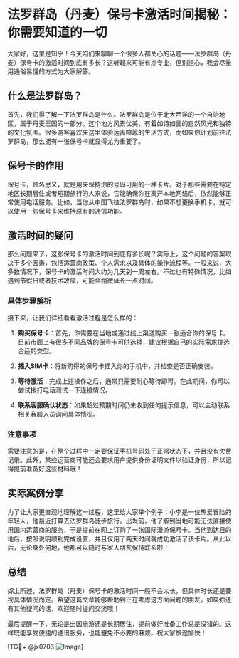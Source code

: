 # 法罗群岛（丹麦）保号卡激活时间揭秘：你需要知道的一切

大家好，这里是知乎！今天咱们来聊聊一个很多人都关心的话题——法罗群岛（丹麦）保号卡的激活时间到底有多长？这听起来可能有点专业，但别担心，我会尽量用通俗易懂的方式为大家解答。

## 什么是法罗群岛？

首先，我们得了解一下法罗群岛是什么。法罗群岛是位于北大西洋的一个自治地区，属于丹麦王国的一部分。这个地方风景优美，有着如诗如画的自然风光和独特的文化氛围。很多游客喜欢来这里体验远离喧嚣的生活方式，而如果你计划前往法罗群岛，那么拥有一张保号卡就显得尤为重要了。

## 保号卡的作用

保号卡，顾名思义，就是用来保持你的号码可用的一种卡片。对于那些需要在特定地区长期居住或者短期旅行的人来说，它能确保你在离开本地网络后，依然能够正常使用电话服务。比如，当你从中国飞往法罗群岛时，如果不想更换手机卡，就可以使用一张保号卡来维持原有的通信功能。

## 激活时间的疑问

那么问题来了，这张保号卡的激活时间到底有多长呢？实际上，这个问题的答案取决于多个因素，包括运营商政策、个人需求以及具体的操作流程等。一般来说，大多数情况下，保号卡的激活时间大约为几天到一周左右。不过也有特殊情况，比如遇到节假日或者技术故障，可能会稍微延长一点时间。

### 具体步骤解析

接下来，让我们详细看看激活过程是怎么样的：

1. **购买保号卡**：首先，你需要在当地或通过线上渠道购买一张适合你的保号卡。目前市面上有很多不同品牌的保号卡可供选择，建议根据自己的实际需求挑选合适的类型。
   
2. **插入SIM卡**：将新购得的保号卡插入你的手机中，并检查是否正确安装。

3. **等待激活**：完成上述操作之后，通常只需要耐心等待即可。在此期间，你可以尝试拨打电话测试一下连接情况。

4. **联系客服确认状态**：如果超过预期时间仍未收到任何提示信息，可以主动联系相关客服人员询问具体情况。

### 注意事项

需要注意的是，在整个过程中一定要保证手机号码处于正常状态下，并且没有欠费记录。此外，某些运营商可能还会要求用户提供身份证明文件以验证身份，所以记得提前准备好这些材料哦！

## 实际案例分享

为了让大家更直观地理解这一过程，这里给大家举个例子：小李是一位热爱冒险的年轻人，他最近打算去法罗群岛徒步旅行。出发前，他了解到当地可能无法直接使用国内运营商的服务，于是提前在网上订购了一张国际漫游保号卡。当他到达目的地后，按照说明顺利完成设置，并且仅用了两天时间就成功激活了该卡片。从此以后，无论身处何地，他都可以随时与家人朋友保持联系啦！

## 总结

综上所述，法罗群岛（丹麦）保号卡的激活时间一般不会太长，但具体时长还是要视具体情况而定。希望这篇文章能够帮助到正在考虑这方面问题的朋友。如果你还有其他疑问的话，欢迎随时提问交流哦！

最后提醒一下，无论是出国旅游还是长期居住，提前做好准备工作总是没错的。这样既能享受便捷的通讯服务，也能避免不必要的麻烦。祝大家旅途愉快！

[TG💪+ @jx0703 ![Image](https://github.com/user-attachments/assets/dbca1d08-cadb-493c-b0ec-ad6f7a83f270)]